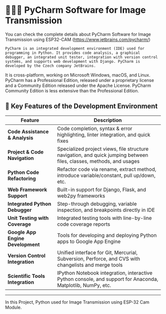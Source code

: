 # 👨🏼‍💻 PyCharm Software for Image Transmission
You can check the complete details about PyCharm Software for Image Transmission using ESP32-CAM 
(https://www.jetbrains.com/pycharm/)

    PyCharm is an integrated development environment (IDE) used for programming in Python. It provides code analysis, a graphical debugger, an integrated unit tester, integration with version control systems, and supports web development with Django. PyCharm is developed by the Czech company JetBrains.
It is cross-platform, working on Microsoft Windows, macOS, and Linux. PyCharm has a Professional Edition, released under a proprietary license and a Community Edition released under the Apache License. PyCharm Community Edition is less extensive than the Professional Edition.


## 🧩 **Key Features of the Development Environment**

| **Feature**                          | **Description**                                                                 |
|--------------------------------------|---------------------------------------------------------------------------------|
| **Code Assistance & Analysis**       | Code completion, syntax & error highlighting, linter integration, and quick fixes |
| **Project & Code Navigation**        | Specialized project views, file structure navigation, and quick jumping between files, classes, methods, and usages |
| **Python Code Refactoring**          | Refactor code via rename, extract method, introduce variable/constant, pull up/down, etc. |
| **Web Framework Support**            | Built-in support for Django, Flask, and web2py frameworks |
| **Integrated Python Debugger**       | Step-through debugging, variable inspection, and breakpoints directly in IDE |
| **Unit Testing with Coverage**       | Integrated testing tools with line-by-line code coverage reports |
| **Google App Engine Development**    | Tools for developing and deploying Python apps to Google App Engine |
| **Version Control Integration**      | Unified interface for Git, Mercurial, Subversion, Perforce, and CVS with changelists and merge tools |
| **Scientific Tools Integration**     | IPython Notebook integration, interactive Python console, and support for Anaconda, Matplotlib, NumPy, etc. |

---


In this Project, Python used for Image Transmission using ESP-32 Cam Module.

